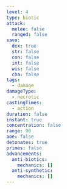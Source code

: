 ```yaml
---
level: 4
type: biotic
attack:
  melee: false
  ranged: false
save:
  dex: true
  str: false
  con: false
  int: false
  wis: false
  cha: false
tags:
  - damage
damageType:
  - necrotic
castingTimes:
  - action
duration: false
instant: true
concentration: false
range: 90
aoe: false
detonates: true
primes: false
advancements:
  anti-biotics:
    mechanics: []
  anti-synthetic:
    mechanics: []
---
```

